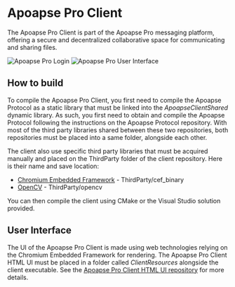 # Apoapse Pro Client
The Apoapse Pro Client is part of the Apoapse Pro messaging platform, offering a secure and decentralized collaborative space for communicating and sharing files.

![Apoapse Pro Login](https://apoapse.space/wp-content/uploads/2019/10/2_min.jpg)
![Apoapse Pro User Interface](https://apoapse.space/wp-content/uploads/2019/10/3_min.png)

## How to build
To compile the Apoapse Pro Client, you first need to compile the Apoapse Protocol as a static library that must be linked into the *ApoapseClientShared* dynamic library. As such, you first need to obtain and compile the Apoapse Protocol following the instructions on the Apoapse Protocol repository. With most of the third party libraries shared between these two repositories, both repositories must be placed into a same folder, alongside each other.

The client also use specific third party libraries that must be acquired manually and placed on the ThirdParty folder of the client repository. Here is their name and save location:
* [Chromium Embedded Framework](https://bitbucket.org/chromiumembedded/cef) - ThirdParty/cef_binary
* [OpenCV](https://opencv.org/) - ThirdParty/opencv

You can then compile the client using CMake or the Visual Studio solution provided.

## User Interface
The UI of the Apoapse Pro Client is made using web technologies relying on the Chromium Embedded Framework for rendering. The Apoapse Pro Client HTML UI must be placed in a folder called *ClientResources* alongside the client executable. See the [Apoapse Pro Client HTML UI repository](https://) for more details.